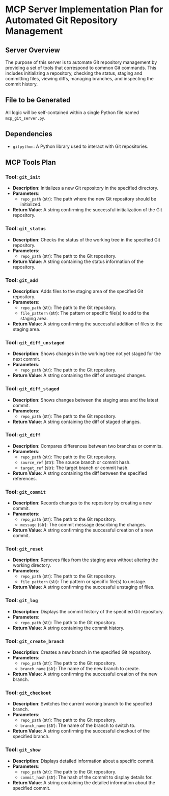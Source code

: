 # MCP Server Implementation Plan for Automated Git Repository Management

## Server Overview
The purpose of this server is to automate Git repository management by providing a set of tools that correspond to common Git commands. This includes initializing a repository, checking the status, staging and committing files, viewing diffs, managing branches, and inspecting the commit history.

## File to be Generated
All logic will be self-contained within a single Python file named `mcp_git_server.py`.

## Dependencies
- `gitpython`: A Python library used to interact with Git repositories.

## MCP Tools Plan

### Tool: `git_init`
- **Description**: Initializes a new Git repository in the specified directory.
- **Parameters**:
  - `repo_path` (str): The path where the new Git repository should be initialized.
- **Return Value**: A string confirming the successful initialization of the Git repository.

### Tool: `git_status`
- **Description**: Checks the status of the working tree in the specified Git repository.
- **Parameters**:
  - `repo_path` (str): The path to the Git repository.
- **Return Value**: A string containing the status information of the repository.

### Tool: `git_add`
- **Description**: Adds files to the staging area of the specified Git repository.
- **Parameters**:
  - `repo_path` (str): The path to the Git repository.
  - `file_pattern` (str): The pattern or specific file(s) to add to the staging area.
- **Return Value**: A string confirming the successful addition of files to the staging area.

### Tool: `git_diff_unstaged`
- **Description**: Shows changes in the working tree not yet staged for the next commit.
- **Parameters**:
  - `repo_path` (str): The path to the Git repository.
- **Return Value**: A string containing the diff of unstaged changes.

### Tool: `git_diff_staged`
- **Description**: Shows changes between the staging area and the latest commit.
- **Parameters**:
  - `repo_path` (str): The path to the Git repository.
- **Return Value**: A string containing the diff of staged changes.

### Tool: `git_diff`
- **Description**: Compares differences between two branches or commits.
- **Parameters**:
  - `repo_path` (str): The path to the Git repository.
  - `source_ref` (str): The source branch or commit hash.
  - `target_ref` (str): The target branch or commit hash.
- **Return Value**: A string containing the diff between the specified references.

### Tool: `git_commit`
- **Description**: Records changes to the repository by creating a new commit.
- **Parameters**:
  - `repo_path` (str): The path to the Git repository.
  - `message` (str): The commit message describing the changes.
- **Return Value**: A string confirming the successful creation of a new commit.

### Tool: `git_reset`
- **Description**: Removes files from the staging area without altering the working directory.
- **Parameters**:
  - `repo_path` (str): The path to the Git repository.
  - `file_pattern` (str): The pattern or specific file(s) to unstage.
- **Return Value**: A string confirming the successful unstaging of files.

### Tool: `git_log`
- **Description**: Displays the commit history of the specified Git repository.
- **Parameters**:
  - `repo_path` (str): The path to the Git repository.
- **Return Value**: A string containing the commit history.

### Tool: `git_create_branch`
- **Description**: Creates a new branch in the specified Git repository.
- **Parameters**:
  - `repo_path` (str): The path to the Git repository.
  - `branch_name` (str): The name of the new branch to create.
- **Return Value**: A string confirming the successful creation of the new branch.

### Tool: `git_checkout`
- **Description**: Switches the current working branch to the specified branch.
- **Parameters**:
  - `repo_path` (str): The path to the Git repository.
  - `branch_name` (str): The name of the branch to switch to.
- **Return Value**: A string confirming the successful checkout of the specified branch.

### Tool: `git_show`
- **Description**: Displays detailed information about a specific commit.
- **Parameters**:
  - `repo_path` (str): The path to the Git repository.
  - `commit_hash` (str): The hash of the commit to display details for.
- **Return Value**: A string containing the detailed information about the specified commit.